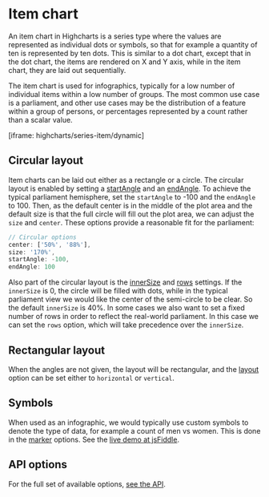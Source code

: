 # Item chart

An item chart in Highcharts is a series type where the values are represented as individual dots or symbols, so that for example a quantity of ten is represented by ten dots. This is similar to a dot chart, except that in the dot chart, the items are rendered on X and Y axis, while in the item chart, they are laid out sequentially.

The item chart is used for infographics, typically for a low number of individual items within a low number of groups. The most common use case is a parliament, and other use cases may be the distribution of a feature within a group of persons, or percentages represented by a count rather than a scalar value.

[iframe: highcharts/series-item/dynamic]

## Circular layout
Item charts can be laid out either as a rectangle or a circle. The circular layout is enabled by setting a [startAngle](https://api.highcharts.com/highcharts/plotOptions.item.startAngle) and an [endAngle](https://api.highcharts.com/highcharts/plotOptions.item.endAngle). To achieve the typical parliament hemisphere, set the `startAngle` to -100 and the `endAngle` to 100. Then, as the default center is in the middle of the plot area and the default size is that the full circle will fill out the plot area, we can adjust the `size` and `center`. These options provide a reasonable fit for the parliament:

```js
// Circular options
center: ['50%', '88%'],
size: '170%',
startAngle: -100,
endAngle: 100
``` 

Also part of the circular layout is the [innerSize](https://api.highcharts.com/highcharts/plotOptions.item.innerSize) and [rows](https://api.highcharts.com/highcharts/plotOptions.item.rows) settings. If the `innerSize` is 0, the circle will be filled with dots, while in the typical parliament view we would like the center of the semi-circle to be clear. So the default `innerSize` is 40%. In some cases we also want to set a fixed number of rows in order to reflect the real-world parliament. In this case we can set the `rows` option, which will take precedence over the `innerSize`.

## Rectangular layout
When the angles are not given, the layout will be rectangular, and the [layout](https://api.highcharts.com/highcharts/plotOptions.item.layout) option can be set either to `horizontal` or `vertical`.

## Symbols
When used as an infographic, we would typically use custom symbols to denote the type of data, for example a count of men vs women. This is done in the [marker](https://api.highcharts.com/highcharts/plotOptions.item.marker.symbol) options. See the [live demo at jsFiddle](https://jsfiddle.net/gh/get/library/pure/highcharts/highcharts/tree/master/samples/highcharts/series-item/symbols/).

## API options
For the full set of available options, [see the API](https://api.highcharts.com/highcharts/plotOptions.item).

